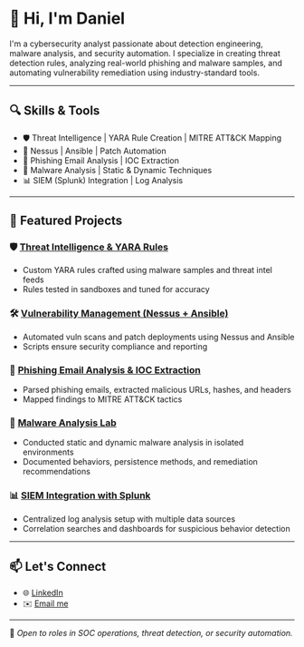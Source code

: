 # 👋 Hi, I'm Daniel

I'm a cybersecurity analyst passionate about detection engineering, malware analysis, and security automation. I specialize in creating threat detection rules, analyzing real-world phishing and malware samples, and automating vulnerability remediation using industry-standard tools.

---

## 🔍 Skills & Tools

- 🛡️ Threat Intelligence | YARA Rule Creation | MITRE ATT&CK Mapping  
- 🔧 Nessus | Ansible | Patch Automation  
- 📩 Phishing Email Analysis | IOC Extraction  
- 🧬 Malware Analysis | Static & Dynamic Techniques  
- 📊 SIEM (Splunk) Integration | Log Analysis  

---

## 🚀 Featured Projects

### 🛡️ [Threat Intelligence & YARA Rules](https://github.com/Deeoojo/Threat-Intelligence-and-Yara-Rule-Creation/blob/main/README.md)
- Custom YARA rules crafted using malware samples and threat intel feeds
- Rules tested in sandboxes and tuned for accuracy

### 🛠️ [Vulnerability Management (Nessus + Ansible)](https://github.com/Deeoojo/Vulnerability-Management-Nessus-Ansible-/blob/main/README.md)
- Automated vuln scans and patch deployments using Nessus and Ansible
- Scripts ensure security compliance and reporting

### 📨 [Phishing Email Analysis & IOC Extraction](https://github.com/deeoojo/phishing-analysis)
- Parsed phishing emails, extracted malicious URLs, hashes, and headers
- Mapped findings to MITRE ATT&CK tactics

### 🧬 [Malware Analysis Lab](https://github.com/deeoojo/malware-lab)
- Conducted static and dynamic malware analysis in isolated environments
- Documented behaviors, persistence methods, and remediation recommendations

### 📊 [SIEM Integration with Splunk](https://github.com/deeoojo/splunk-integration)
- Centralized log analysis setup with multiple data sources
- Correlation searches and dashboards for suspicious behavior detection

---

## 📫 Let's Connect

- 🌐 [LinkedIn](https://www.linkedin.com/in/daniel-omotayo-ojo-66b8102a6/)
- ✉️ [Email me](mailto:danielomotayoojo@gmail.com)

---

📌 *Open to roles in SOC operations, threat detection, or security automation.*
